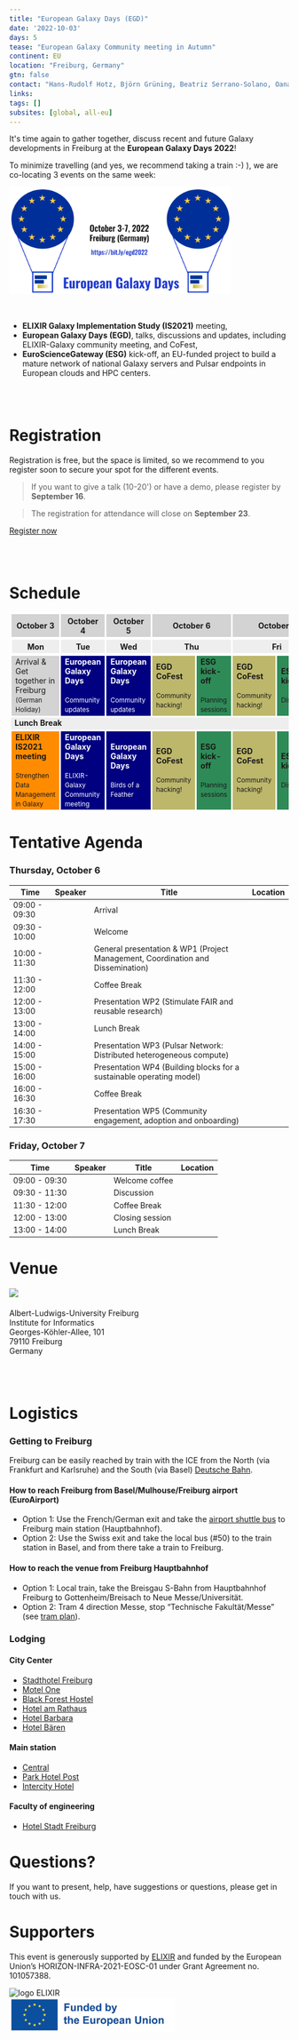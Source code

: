 ```yaml
---
title: "European Galaxy Days (EGD)"
date: '2022-10-03'
days: 5
tease: "European Galaxy Community meeting in Autumn"
continent: EU
location: "Freiburg, Germany"
gtn: false
contact: "Hans-Rudolf Hotz, Björn Grüning, Beatriz Serrano-Solano, Oana Marchis, Anika Erxleben"
links:
tags: []
subsites: [global, all-eu]
---
```


It's time again to gather together, discuss recent and future Galaxy developments in Freiburg at the **European Galaxy Days 2022**!

To minimize travelling (and yes, we recommend taking a train :-) ), we are co-locating 3 events on the same week:

<div class="float-right" style="max-width: 400px">

![logo EGD](logo-egd2022.png)

</div>

<br>

- **ELIXIR Galaxy Implementation Study (IS2021)** meeting,
- **European Galaxy Days (EGD)**, talks, discussions and updates, including ELIXIR-Galaxy community meeting, and CoFest,
- **EuroScienceGateway (ESG)** kick-off, an EU-funded project to build a mature network of national Galaxy servers and Pulsar endpoints in European clouds and HPC centers.

<br><br>

# Registration

Registration is free, but the space is limited, so we recommend to you register soon to secure your spot for the different events. 

> If you want to give a talk (10-20') or have a demo, please register by **September 16**.

> The registration for attendance will close on **September 23**.

<div class="row justify-content-center">
  <a class="btn w-25 btn-dark" href="https://bit.ly/egd2022-registration" role="button">Register now</a>
</div>

<br><br>

# Schedule

<table>
  <tbody>
    <tr class="lead text-center" style="background-color: lightgray;">
      <th style="border: 3px solid white;">October 3</th>
      <th style="border: 3px solid white;">October 4</th>
      <th style="border: 3px solid white;">October 5</th>
      <th colspan=2 style="border: 3px solid white;">October 6</th>
      <th colspan=2 style="border: 3px solid white;">October 7</th>
    </tr>
    <tr class="text-center" style="background-color: #EEEEEE; border: 5px solid white">
      <th style="min-width: 18%; border: 3px solid white;">Mon</th>
      <th style="max-width: 18%; border: 3px solid white;">Tue</th>
      <th style="max-width: 18%; border: 3px solid white;">Wed</th>
      <th colspan=2 style="max-width: 18%; border: 3px solid white;">Thu</th>
      <th colspan=2 style="max-width: 18%; border: 3px solid white;">Fri</th>
    </tr>
    <tr class="text-center">
      <td style="border: 3px solid white; background-color: lightgray;">Arrival & Get together in Freiburg
        <br><small>(German Holiday)</small>
      </td>
      <td style="background-color: Navy; color: white; border: 3px solid white;"><strong>European Galaxy Days</strong>
        <br><br><small>Community updates</small>
      </td>
      <td style="background-color: Navy; color: white; border: 3px solid white;"><strong>European Galaxy Days</strong>
        <br><br><small>Community updates</small>
      </td>
      <td style="background-color: DarkKhaki; border: 3px solid white;"><strong>EGD <br> CoFest </strong>
        <br><br><small>Community hacking!</small>
      </td>
      <td style="background-color: SeaGreen; border: 3px solid white;"><strong>ESG kick-off</strong>
        <br><br><small>Planning sessions</small>
      </td>
      <td style="background-color: DarkKhaki; border: 3px solid white;"><strong>EGD <br> CoFest </strong>
        <br><br><small>Community hacking!</small>
      </td>
      <td style="background-color: SeaGreen; border: 3px solid white;"><strong>ESG kick-off</strong>
        <br><br><small>Discussions</small>
      </td>
    </tr>
    <tr class="text-center">
      <td colspan="7" style="background-color: #EEEEEE">
        <strong>Lunch Break</strong>
      </td>
    </tr>
    <tr class="text-center">
      <td style="background-color: DarkOrange; border: 3px solid white;">
        <strong>ELIXIR IS2021 meeting</strong>
        <br><br><small>Strengthen Data Management in Galaxy</small>
      </td>
      <td style="background-color: Navy; color: white; border: 3px solid white;"><strong>European Galaxy Days</strong>
        <br><br><small>ELIXIR-Galaxy Community meeting</small>
      </td>
      <td style="background-color: Navy; color: white; border: 3px solid white;"><strong>European Galaxy Days</strong>
        <br><br><small>Birds of a Feather</small>
      </td>
      <td style="background-color: DarkKhaki; border: 3px solid white;"><strong>EGD <br> CoFest </strong>
        <br><br><small>Community hacking!</small>
      </td>
      <td style="background-color: SeaGreen; border: 3px solid white;"><strong>ESG kick-off</strong>
        <br><br><small>Planning sessions</small>
      </td>
      <td style="background-color: DarkKhaki; border: 3px solid white;"><strong>EGD <br> CoFest </strong>
        <br><br><small>Community hacking!</small>
      </td>
      <td style="background-color: SeaGreen; border: 3px solid white;"><strong>ESG kick-off</strong>
        <br><br><small>Discussions</small>
      </td>
    </tr>
  </tbody>
</table>

# Tentative Agenda

### Thursday, October 6

| Time |  Speaker  |  Title  |  Location  |
| ---- | -------- | ------ | ------- |
| 09:00 - 09:30 |    | Arrival  |   |
| 09:30 - 10:00 |   | Welcome   |
| 10:00 - 11:30 |   | General presentation & WP1 (Project Management, Coordination and Dissemination)  |   |
| 11:30 - 12:00 |   | Coffee Break   |   |
| 12:00 - 13:00 |   | Presentation WP2 (Stimulate FAIR and reusable research) |   |
| 13:00 - 14:00 |   | Lunch Break  |  |
| 14:00 - 15:00 |   | Presentation WP3 (Pulsar Network: Distributed heterogeneous compute)  |   |
| 15:00 - 16:00 |   | Presentation WP4 (Building blocks for a sustainable operating model)  |   |
| 16:00 - 16:30 |   | Coffee Break  |    |
| 16:30 - 17:30 |   | Presentation WP5 (Community engagement, adoption and onboarding) |   |

### Friday, October 7

| Time |  Speaker  |  Title  |  Location  |
| ---- | -------- | ------ | ------- |
| 09:00 - 09:30 |   | Welcome coffee  |   |
| 09:30 - 11:30 |   | Discussion   |  |
| 11:30 - 12:00 |   | Coffee Break |   |
| 12:00 - 13:00 |   | Closing session |   |
| 13:00 - 14:00 |   | Lunch Break  |   | 

# Venue

<img class="float-right" src="https://www.informatik.uni-freiburg.de/data/intern/bilder/1756.jpg" />
<br><br>
Albert-Ludwigs-University Freiburg<br />
Institute for Informatics<br />
Georges-Köhler-Allee, 101<br />
79110 Freiburg<br />
Germany

<br><br>

# Logistics
### Getting to Freiburg

Freiburg can be easily reached by train with the ICE from the North (via Frankfurt and Karlsruhe) and the South (via Basel) [Deutsche Bahn](https://www.bahn.com/en).

#### How to reach Freiburg from Basel/Mulhouse/Freiburg airport (EuroAirport)

- Option 1: Use the French/German exit and take the [airport shuttle bus](http://www.freiburger-reisedienst.de/en/airportbus/timetable.php) to Freiburg main station (Hauptbahnhof).
- Option 2: Use the Swiss exit and take the local bus (#50) to the train station in Basel, and from there take a train to Freiburg.

#### How to reach the venue from Freiburg Hauptbahnhof

- Option 1: Local train, take the Breisgau S-Bahn from Hauptbahnhof Freiburg to Gottenheim/Breisach to Neue Messe/Universität.
- Option 2: Tram 4 direction Messe, stop “Technische Fakultät/Messe” (see [tram plan](http://www.vag-freiburg.de/fahrplan-linien/netzplaene/liniennetzplan.html)).

### Lodging

#### City Center
- [Stadthotel Freiburg](https://www.hotel-freiburg.de/de)
- [Motel One](https://www.motel-one.com/en/hotels/freiburg/hotel-freiburg)
- [Black Forest Hostel](https://www.blackforest-hostel.de)
- [Hotel am Rathaus](http://www.am-rathaus.de)
- [Hotel Barbara](http://www.hotel-barbara.de)
- [Hotel Bären](https://www.hotel-freiburg-baeren.de/)

#### Main station
- [Central](https://www.central-freiburg.de)
- [Park Hotel Post](https://www.park-hotel-post.de/de)
- [Intercity Hotel](https://hrewards.com/de/intercityhotel-freiburg)

#### Faculty of engineering
- [Hotel Stadt Freiburg](https://www.hotel-stadt-freiburg.de)

# Questions?

If you want to present, help, have suggestions or questions, please get in touch with us.

# Supporters

This event is generously supported by [ELIXIR](https://elixir-europe.org/) and funded by the European Union’s HORIZON-INFRA-2021-EOSC-01 under Grant Agreement no. 101057388.


<div style="max-width: 300px">

![logo ELIXIR](/images/logos/ElixirNoTextLogo.png) 
![logo EC](eu_funded_en.jpg)

</div>

